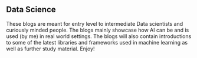 ## Data Science

These blogs are meant for entry level to intermediate Data scientists and curiously minded people. The blogs mainly showcase how AI can be and is used (by me) in real world settings. The blogs will also contain introductions to some of the latest libraries and frameworks used in machine learning as well as further study material. Enjoy!
